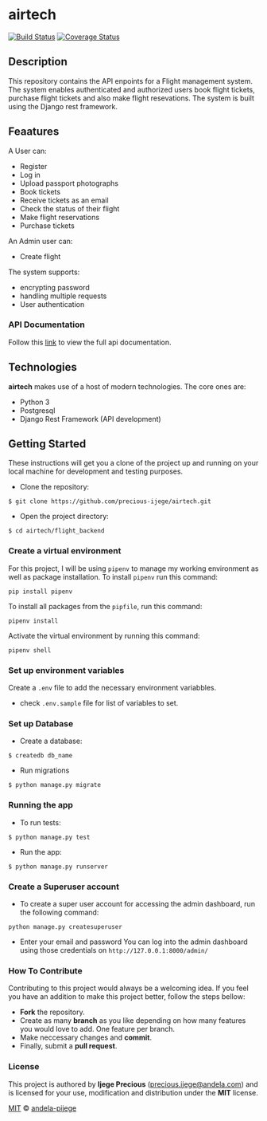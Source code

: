 # airtech
[![Build Status](https://travis-ci.org/precious-ijege/airtech.svg?branch=develop)](https://travis-ci.org/precious-ijege/airtech)
[![Coverage Status](https://coveralls.io/repos/github/precious-ijege/airtech/badge.svg?branch=develop)](https://coveralls.io/github/precious-ijege/airtech?branch=develop)
## Description
This repository contains the API enpoints for a Flight management system. The system enables authenticated and authorized users book flight tickets, purchase flight tickets and also make flight resevations. The system is built using the Django rest framework.

## Feaatures
A User can:
- Register
- Log in
- Upload passport photographs
- Book tickets
- Receive tickets as an email
- Check the status of their flight
- Make flight reservations
- Purchase tickets

An Admin user can:
- Create flight

The system supports:
- encrypting password
- handling multiple requests
- User authentication

### API Documentation
Follow this [link](http://) to view the full api documentation.

## Technologies
**airtech** makes use of a host of modern technologies. The core ones are:
- Python 3
- Postgresql
- Django Rest Framework (API development)

## Getting Started
These instructions will get you a clone of the project up and running on your local machine for development and testing purposes.

- Clone the repository:
```
$ git clone https://github.com/precious-ijege/airtech.git
```

- Open the project directory:
```
$ cd airtech/flight_backend
```
### Create a virtual environment
For this project, I will be using `pipenv` to manage my working environment as well as package installation.
To install `pipenv` run this command:
```
pip install pipenv
```
To install all packages from the `pipfile`, run this command:
```
pipenv install
```
Activate the virtual environment by running this command:
```
pipenv shell
```

### Set up environment variables
Create a `.env` file to add the necessary environment variabbles.

- check `.env.sample` file for list of variables to set.

### Set up Database
- Create a database:
```
$ createdb db_name
```

- Run migrations
```
$ python manage.py migrate
```
### Running the app
- To run tests:
```
$ python manage.py test
```

- Run the app:
```
$ python manage.py runserver
```

### Create a Superuser account
- To create a super user account for accessing the admin dashboard, run the following command:
```
python manage.py createsuperuser
```

- Enter your email and password
You can log into the admin dashboard using those credentials on `http://127.0.0.1:8000/admin/`

### How To Contribute
Contributing to this project would always be a welcoming idea. If you feel you have an addition to make this project better, follow the steps bellow:
- **Fork** the repository.
- Create as many **branch** as you like depending on how many features you would love to add. One feature per branch.
- Make neccessary changes and **commit**.
- Finally, submit a **pull request**.

### License

This project is authored by **Ijege Precious** (precious.ijege@andela.com) and is licensed for your use, modification and distribution under the **MIT** license. 

[MIT][license] © [andela-pijege][author]

<!-- Definitions -->

[license]: LICENSE

[author]: andela-pijege